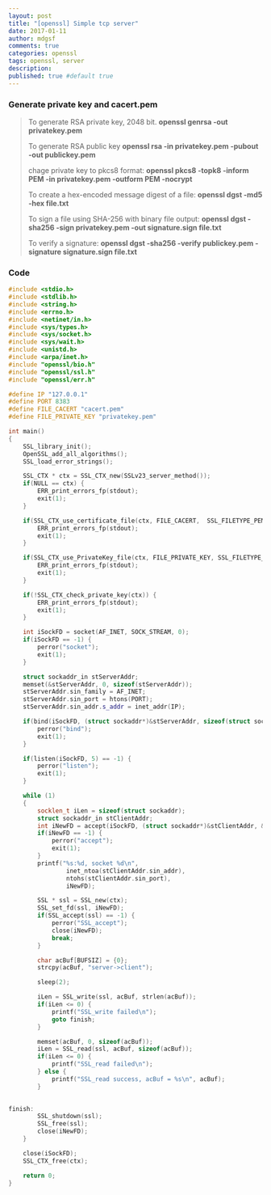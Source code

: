```yaml
---
layout: post
title: "[openssl] Simple tcp server"
date: 2017-01-11
author: mdgsf
comments: true
categories: openssl
tags: openssl, server
description:
published: true #default true
---
```



### Generate private key and cacert.pem

> To generate RSA private key, 2048 bit.
> **openssl genrsa -out privatekey.pem**
> 
> To generate RSA public key
> **openssl rsa -in privatekey.pem -pubout -out publickey.pem**
> 
> chage private key to pkcs8 format:
> **openssl pkcs8 -topk8 -inform PEM -in privatekey.pem -outform PEM -nocrypt**
> 
> 
> To create a hex-encoded message digest of a file:
> **openssl dgst -md5 -hex file.txt**
> 
> To sign a file using SHA-256 with binary file output:
> **openssl dgst -sha256 -sign privatekey.pem -out signature.sign file.txt**
> 
> To verify a signature:
> **openssl dgst -sha256 -verify publickey.pem -signature signature.sign file.txt**


### Code

```cpp
#include <stdio.h>
#include <stdlib.h>
#include <string.h>
#include <errno.h>
#include <netinet/in.h>
#include <sys/types.h>
#include <sys/socket.h>
#include <sys/wait.h>
#include <unistd.h>
#include <arpa/inet.h>
#include "openssl/bio.h"
#include "openssl/ssl.h"
#include "openssl/err.h"

#define IP "127.0.0.1"
#define PORT 8383
#define FILE_CACERT "cacert.pem"
#define FILE_PRIVATE_KEY "privatekey.pem"

int main()
{
    SSL_library_init();
    OpenSSL_add_all_algorithms();
    SSL_load_error_strings();

    SSL_CTX * ctx = SSL_CTX_new(SSLv23_server_method());
    if(NULL == ctx) {
        ERR_print_errors_fp(stdout);
        exit(1);
    }

    if(SSL_CTX_use_certificate_file(ctx, FILE_CACERT,  SSL_FILETYPE_PEM) <= 0) {
        ERR_print_errors_fp(stdout);
        exit(1);
    }

    if(SSL_CTX_use_PrivateKey_file(ctx, FILE_PRIVATE_KEY, SSL_FILETYPE_PEM) <= 0) {
        ERR_print_errors_fp(stdout);
        exit(1);
    }

    if(!SSL_CTX_check_private_key(ctx)) {
        ERR_print_errors_fp(stdout);
        exit(1);
    }

    int iSockFD = socket(AF_INET, SOCK_STREAM, 0);
    if(iSockFD == -1) {
        perror("socket");
        exit(1);
    }

    struct sockaddr_in stServerAddr;
    memset(&stServerAddr, 0, sizeof(stServerAddr));
    stServerAddr.sin_family = AF_INET;
    stServerAddr.sin_port = htons(PORT);
    stServerAddr.sin_addr.s_addr = inet_addr(IP);

    if(bind(iSockFD, (struct sockaddr*)&stServerAddr, sizeof(struct sockaddr)) == -1) {
        perror("bind");
        exit(1);
    }

    if(listen(iSockFD, 5) == -1) {
        perror("listen");
        exit(1);
    }

    while (1) 
    {
        socklen_t iLen = sizeof(struct sockaddr);
        struct sockaddr_in stClientAddr;
        int iNewFD = accept(iSockFD, (struct sockaddr*)&stClientAddr, &iLen);
        if(iNewFD == -1) {
            perror("accept");
            exit(1);
        }
        printf("%s:%d, socket %d\n", 
                inet_ntoa(stClientAddr.sin_addr), 
                ntohs(stClientAddr.sin_port),
                iNewFD);

        SSL * ssl = SSL_new(ctx);
        SSL_set_fd(ssl, iNewFD);
        if(SSL_accept(ssl) == -1) {
            perror("SSL_accept");
            close(iNewFD);
            break;
        }

        char acBuf[BUFSIZ] = {0};
        strcpy(acBuf, "server->client");

        sleep(2);

        iLen = SSL_write(ssl, acBuf, strlen(acBuf));
        if(iLen <= 0) {
            printf("SSL_write failed\n");
            goto finish;
        }

        memset(acBuf, 0, sizeof(acBuf));
        iLen = SSL_read(ssl, acBuf, sizeof(acBuf));
        if(iLen <= 0) {
            printf("SSL_read failed\n");
        } else {
            printf("SSL_read success, acBuf = %s\n", acBuf);
        }
                

finish:
        SSL_shutdown(ssl);
        SSL_free(ssl);
        close(iNewFD);
    }

    close(iSockFD);
    SSL_CTX_free(ctx);

    return 0;
}
```



